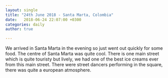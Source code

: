 ```yaml
---
layout: single
title: "24th June 2018 - Santa Marta, Colombia"
date:   2018-06-24 22:07:00 +0300
categories: daily
author: true

---
```


We arrived in Santa Marta in the evening so just went out quickly for some food. The centre of Santa Marta was quite cool. There is one main street which is quite touristy but lively, we had one of the best ice creams ever from this main street. There were street dancers performing in the square, there was quite a european atmosphere. 







